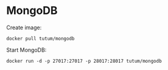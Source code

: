 # MongoDB

Create image:
```
docker pull tutum/mongodb
```

Start MongoDB:
```
docker run -d -p 27017:27017 -p 28017:28017 tutum/mongodb
```
